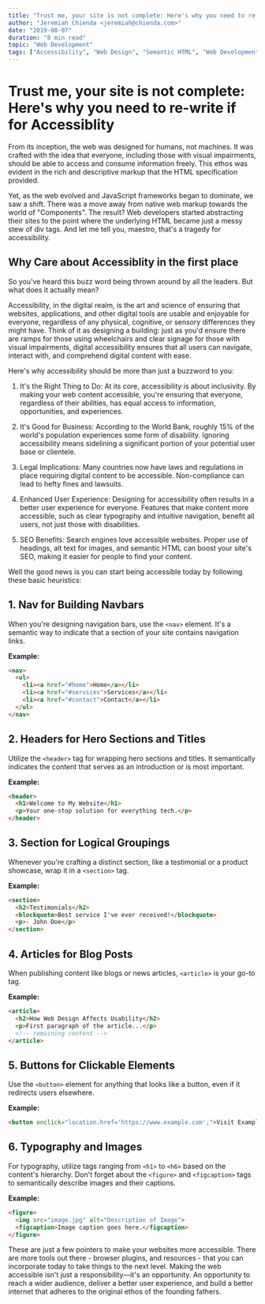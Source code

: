 ```yaml
---
title: "Trust me, your site is not complete: Here's why you need to re-write if for Accessiblity"
author: "Jeremiah Chienda <jeremiah@chienda.com>"
date: "2019-08-07"
duration: "8 min read"
topic: "Web Development"
tags: ["Accessibility", "Web Design", "Semantic HTML", "Web Development", "Inclusive Design", "JavaScript Frameworks", "User Experience (UX)", "Web Standards"]
---
```


# Trust me, your site is not complete: Here's why you need to re-write if for Accessiblity

From its inception, the web was designed for humans, not machines. It was crafted with the idea that everyone, including those with visual impairments, should be able to access and consume information freely. This ethos was evident in the rich and descriptive markup that the HTML specification provided.

Yet, as the web evolved and JavaScript frameworks began to dominate, we saw a shift. There was a move away from native web markup towards the world of "Components". The result? Web developers started abstracting their sites to the point where the underlying HTML became just a messy stew of div tags. And let me tell you, maestro, that's a tragedy for accessibility.

## Why Care about Accessiblity in the first place

So you've heard this buzz word being thrown around by all the leaders. But what does it actually mean?

Accessibility, in the digital realm, is the art and science of ensuring that websites, applications, and other digital tools are usable and enjoyable for everyone, regardless of any physical, cognitive, or sensory differences they might have. Think of it as designing a building: just as you'd ensure there are ramps for those using wheelchairs and clear signage for those with visual impairments, digital accessibility ensures that all users can navigate, interact with, and comprehend digital content with ease.

Here's why accessibility should be more than just a buzzword to you:

1. It's the Right Thing to Do: At its core, accessibility is about inclusivity. By making your web content accessible, you're ensuring that everyone, regardless of their abilities, has equal access to information, opportunities, and experiences.

2. It's Good for Business: According to the World Bank, roughly 15% of the world's population experiences some form of disability. Ignoring accessibility means sidelining a significant portion of your potential user base or clientele.

3. Legal Implications: Many countries now have laws and regulations in place requiring digital content to be accessible. Non-compliance can lead to hefty fines and lawsuits.

4. Enhanced User Experience: Designing for accessibility often results in a better user experience for everyone. Features that make content more accessible, such as clear typography and intuitive navigation, benefit all users, not just those with disabilities.

5. SEO Benefits: Search engines love accessible websites. Proper use of headings, alt text for images, and semantic HTML can boost your site's SEO, making it easier for people to find your content.

Well the good news is you can start being accessible today by following these basic heuristics:

## 1. **Nav for Building Navbars**

When you're designing navigation bars, use the `<nav>` element. It's a semantic way to indicate that a section of your site contains navigation links.

**Example:**

```html
<nav>
  <ul>
    <li><a href="#home">Home</a></li>
    <li><a href="#services">Services</a></li>
    <li><a href="#contact">Contact</a></li>
  </ul>
</nav>
```

## 2. **Headers for Hero Sections and Titles**

Utilize the `<header>` tag for wrapping hero sections and titles. It semantically indicates the content that serves as an introduction or is most important.

**Example:**

```html
<header>
  <h1>Welcome to My Website</h1>
  <p>Your one-stop solution for everything tech.</p>
</header>
```

## 3. **Section for Logical Groupings**

Whenever you're crafting a distinct section, like a testimonial or a product showcase, wrap it in a `<section>` tag.

**Example:**

```html
<section>
  <h2>Testimonials</h2>
  <blockquote>Best service I've ever received!</blockquote>
  <p>- John Doe</p>
</section>
```

## 4. **Articles for Blog Posts**

When publishing content like blogs or news articles, `<article>` is your go-to tag.

**Example:**

```html
<article>
  <h2>How Web Design Affects Usability</h2>
  <p>First paragraph of the article...</p>
  <!-- remaining content -->
</article>
```

## 5. **Buttons for Clickable Elements**

Use the `<button>` element for anything that looks like a button, even if it redirects users elsewhere.

**Example:**

```html
<button onclick="location.href='https://www.example.com';">Visit Example</button>
```

## 6. **Typography and Images**

For typography, utilize tags ranging from `<h1>` to `<h6>` based on the content's hierarchy. Don't forget about the `<figure>` and `<figcaption>` tags to semantically describe images and their captions.

**Example:**

```html
<figure>
  <img src="image.jpg" alt="Description of Image">
  <figcaption>Image caption goes here.</figcaption>
</figure>
```

These are just a few pointers to make your websites more accessible. There are more tools out there - browser plugins, and resources - that you can incorporate today to take things to the next level. Making the web accessible isn't just a responsibility—it's an opportunity. An opportunity to reach a wider audience, deliver a better user experience, and build a better internet that adheres to the original ethos of the founding fathers. 
